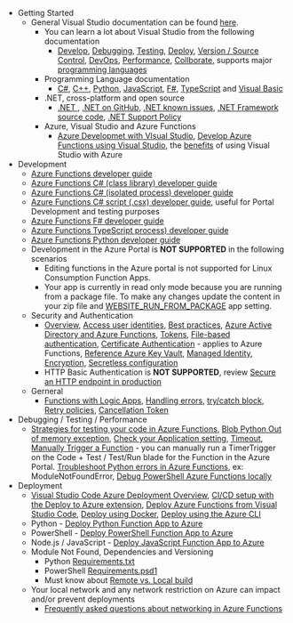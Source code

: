 - Getting Started
  - General Visual Studio documentation can be found [here](https://docs.microsoft.com/en-us/visualstudio).
    - You can learn a lot about Visual Studio from the following documentation
      - [Develop](https://docs.microsoft.com/en-us/visualstudio/ide/index-writing-code), [Debugging](https://docs.microsoft.com/en-us/visualstudio/debugger/), [Testing](https://docs.microsoft.com/en-us/visualstudio/test/improve-code-quality), [Deploy](https://docs.microsoft.com/en-us/visualstudio/deployment/), [Version / Source Control](https://docs.microsoft.com/en-us/visualstudio/version-control/), [DevOps](https://docs.microsoft.com/en-us/azure/devops), [Performance](https://docs.microsoft.com/en-us/visualstudio/profiling/), [Collborate](https://docs.microsoft.com/en-us/visualstudio/liveshare/), supports major [programming languages](https://docs.microsoft.com/en-us/visualstudio/windows/?#language-documentation)
    - Programming Language documentation
      - [C#](https://docs.microsoft.com/en-us/dotnet/csharp/), [C++](https://docs.microsoft.com/en-us/cpp/),  [Python](https://docs.microsoft.com/en-us/visualstudio/python), [JavaScript](https://docs.microsoft.com/en-us/visualstudio/javascript), [F#](https://docs.microsoft.com/en-us/dotnet/fsharp/), [TypeScript](https://www.typescriptlang.org/docs/handbook/release-notes/overview.html) and [Visual Basic](https://docs.microsoft.com/en-us/dotnet/visual-basic/)
    - .NET, cross-platform and open source
      - [.NET ](https://dotnet.microsoft.com/download), [.NET on GitHub](https://github.com/microsoft/dotnet), [.NET known issues](https://github.com/dotnet/core/issues), [.NET Framework source code](https://referencesource.microsoft.com/), [.NET Support Policy](https://dotnet.microsoft.com/platform/support/policy)
    - Azure, Visual Studio and Azure Functions
      - [Azure Developmet with VIsual Studio](https://docs.microsoft.com/en-us/visualstudio/azure), [Develop Azure Functions using Visual Studio](https://docs.microsoft.com/en-us/azure/azure-functions/functions-develop-vs), the [benefits](https://docs.microsoft.com/en-us/visualstudio/subscriptions/vs-azure) of using Visual Studio with Azure 
- Development
  - [Azure Functions developer guide](https://docs.microsoft.com/en-us/azure/azure-functions/functions-reference)
  - [Azure Functions C# (class library) developer guide](https://docs.microsoft.com/en-us/azure/azure-functions/functions-dotnet-class-library)
  - [Azure Functions C# (isolated process) developer guide](https://docs.microsoft.com/en-us/azure/azure-functions/dotnet-isolated-process-guide)
  - [Azure Functions C# script (.csx) developer guide](https://docs.microsoft.com/en-us/azure/azure-functions/functions-reference-csharp), useful for Portal Development and testing purposes
  - [Azure Functions F# developer guide](https://docs.microsoft.com/en-us/azure/azure-functions/functions-reference-fsharp)
  - [Azure Functions TypeScript process) developer guide](https://docs.microsoft.com/en-us/azure/azure-functions/functions-reference-node)
  - [Azure Functions Python developer guide](https://docs.microsoft.com/en-us/azure/azure-functions/functions-reference-python)
  - Development in the Azure Portal is **NOT SUPPORTED** in the following scenarios
    - Editing functions in the Azure portal is not supported for Linux Consumption Function Apps.
    - Your app is currently in read only mode because you are running from a package file. To make any changes update the content in your zip file and [WEBSITE_RUN_FROM_PACKAGE](https://docs.microsoft.com/en-us/azure/azure-functions/run-functions-from-deployment-package) app setting.
  - Security and Authentication
    - [Overview](https://docs.microsoft.com/en-us/azure/azure-functions/security-concepts), [Access user identities](https://docs.microsoft.com/en-us/azure/app-service/configure-authentication-user-identities?toc=/azure/azure-functions/toc.json), [Best practices](https://docs.microsoft.com/en-us/azure/azure-functions/security-concepts), [Azure Active Directory and Azure Functions](https://docs.microsoft.com/en-us/azure/app-service/configure-authentication-provider-aad?toc=/azure/azure-functions/toc.json), [Tokens](https://docs.microsoft.com/en-us/azure/app-service/configure-authentication-oauth-tokens?toc=/azure/azure-functions/toc.json), [File-based authentication](https://docs.microsoft.com/en-us/azure/app-service/configure-authentication-file-based?toc=/azure/azure-functions/toc.json), [Certificate Authentication](https://docs.microsoft.com/en-us/azure/app-service/configure-ssl-certificate-in-code) - applies to Azure Functions, [Reference Azure Key Vault](https://docs.microsoft.com/en-us/azure/app-service/app-service-key-vault-references?toc=/azure/azure-functions/toc.json), [Managed Identity](https://docs.microsoft.com/en-us/azure/app-service/overview-managed-identity?toc=%2Fazure%2Fazure-functions%2Ftoc.json&tabs=dotnet), [Encryption](https://docs.microsoft.com/en-us/azure/azure-functions/configure-encrypt-at-rest-using-cmk), [Secretless configuration](https://devblogs.microsoft.com/azure-sdk/introducing-the-new-azure-function-extension-libraries-beta/#secretless-configuration)
    - HTTP Basic Authentication is **NOT SUPPORTED**, review [Secure an HTTP endpoint in production](https://docs.microsoft.com/en-us/azure/azure-functions/functions-bindings-http-webhook-trigger?tabs=csharp#secure-an-http-endpoint-in-production)
  - Gerneral 
    - [Functions with Logic Apps](https://docs.microsoft.com/en-us/azure/azure-functions/functions-twitter-email), [Handling errors](https://docs.microsoft.com/en-us/azure/azure-functions/functions-bindings-error-pages?tabs=csharp#handling-errors), [try/catch block](https://docs.microsoft.com/en-us/azure/azure-functions/functions-bindings-error-pages?tabs=csharp#use-structured-error-handling), [Retry policies](https://docs.microsoft.com/en-us/azure/azure-functions/functions-bindings-error-pages?tabs=csharp#retry-policies-preview), [Cancellation Token](https://github.com/Azure/azure-functions-host/issues/6195)
- Debugging / Testing / Performance
  - [Strategies for testing your code in Azure Functions](https://docs.microsoft.com/en-us/azure/azure-functions/functions-test-a-function), [Blob Python Out of memory exception](https://github.com/Azure/azure-functions-host/issues/6237), [Check your Application setting](https://www.thebestcsharpprogrammerintheworld.com/2021/07/22/validating-azure-function-application-setting-configuration-fail-to-trigger/), [Timeout](https://docs.microsoft.com/en-us/azure/azure-functions/functions-scale#timeout), [Manually Trigger a Function](https://docs.microsoft.com/en-us/azure/azure-functions/functions-manually-run-non-http) - you can manually run a TimerTrigger on the Code + Test / Test/Run blade for the Function in the Azure Portal. [Troubleshoot Python errors in Azure Functions](https://docs.microsoft.com/en-us/azure/azure-functions/recover-python-functions?tabs=vscode), ex: ModuleNotFoundError, [Debug PowerShell Azure Functions locally](https://docs.microsoft.com/en-us/azure/azure-functions/functions-debug-powershell-local)
- Deployment
  - [Visual Studio Code Azure Deployment Overview](https://code.visualstudio.com/docs/azure/deployment), [CI/CD setup with the Deploy to Azure extension](https://docs.microsoft.com/azure/devops/pipelines/targets/deploy-to-azure-vscode), [Deploy Azure Functions from Visual Studio Code](https://docs.microsoft.com/azure/javascript/tutorial-vscode-serverless-node-01), [Deploy using Docker](https://docs.microsoft.com/azure/javascript/tutorial-vscode-docker-node-01), [Deploy using the Azure CLI](https://docs.microsoft.com/azure/javascript/tutorial-vscode-azure-cli-node-01)
  - Python - [Deploy Python Function App to Azure](https://docs.microsoft.com/en-us/azure/azure-functions/create-first-function-vs-code-python#publish-the-project-to-azure)
  - PowerShell - [Deploy PowerShell Function App to Azure](https://docs.microsoft.com/en-us/azure/azure-functions/create-first-function-vs-code-powershell#publish-the-project-to-azure) 
  - Node.js / JavaScript - [Deploy JavaScript Function App to Azure](https://docs.microsoft.com/en-us/azure/azure-functions/create-first-function-vs-code-node#deploy-the-project-to-azure)
  - Module Not Found, Dependencies and Versioning
    - Python [Requirements.txt](https://docs.microsoft.com/en-us/azure/azure-functions/functions-reference-python?tabs=azurecli-linux%2Capplication-level#package-management)
    - PowerShell [Requirements.psd1](https://docs.microsoft.com/en-us/azure/azure-functions/functions-reference-powershell?tabs=portal#dependency-management)
    - Must know about [Remote vs. Local build](https://docs.microsoft.com/en-us/azure/azure-functions/functions-reference-python?tabs=azurecli-linux%2Capplication-level#remote-build)
  - Your local network and any network restriction on Azure can impact and/or prevent deployments
    - [Frequently asked questions about networking in Azure Functions](https://docs.microsoft.com/en-us/azure/azure-functions/functions-networking-faq)
